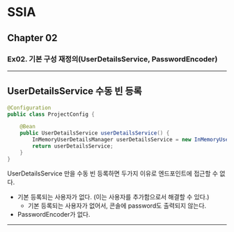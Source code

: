 # SSIA
## Chapter 02
### Ex02. 기본 구성 재정의(UserDetailsService, PasswordEncoder)

---

## UserDetailsService 수동 빈 등록
```java
@Configuration
public class ProjectConfig {

    @Bean
    public UserDetailsService userDetailsService() {
        InMemoryUserDetailsManager userDetailsService = new InMemoryUserDetailsManager();
        return userDetailsService;
    }
}
```
UserDetailsService 만을 수동 빈 등록하면 두가지 이유로 엔드포인트에 접근할 수 없다.
- 기본 등록되는 사용자가 없다. (이는 사용자를 추가함으로서 해결할 수 있다.)
  - 기본 등록되는 사용자가 없어서, 콘솔에 password도 출력되지 않는다.
- PasswordEncoder가 없다.

---
